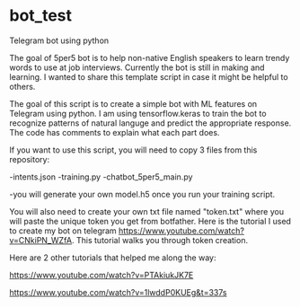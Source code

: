 # bot_test
Telegram bot using python

The goal of 5per5 bot is to help non-native English speakers to learn trendy words to use at job interviews. Currently the bot is still in making and learning.
I wanted to share this template script in case it might be helpful to others.

The goal of this script is to create a simple bot with ML features on Telegram using python. 
I am using tensorflow.keras to train the bot to recognize patterns of natural languge and predict the appropriate response.
The code has comments to explain what each part does.

If you want to use this script, you will need to copy 3 files from this repository:

-intents.json
-training.py
-chatbot_5per5_main.py

-you will generate your own model.h5 once you run your training script.

You will also need to create your own txt file named "token.txt" where you will paste the unique token you get from botfather.
Here is the tutorial I used to create my bot on telegram https://www.youtube.com/watch?v=CNkiPN_WZfA. This tutorial walks you through token creation.

Here are 2 other tutorials that helped me along the way:

https://www.youtube.com/watch?v=PTAkiukJK7E

https://www.youtube.com/watch?v=1lwddP0KUEg&t=337s
